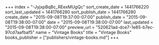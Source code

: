 +++
index = "-JyjxpBqBc_REexMUgQc"
sort_create_date = 1441766220
sort_last_updated = 1441766280
sort_publish_date = 1441766280
create_date = "2015-09-08T19:37:00-07:00"
publish_date = "2015-09-08T19:38:00-07:00"
date = "2015-09-08T19:38:00-07:00"
last_updated = "2015-09-08T19:38:00-07:00"
preview_url = "520621ad-dce7-1e85-b7ec-97cd7aafbaf5"
name = "Vintage Books"
title = "Vintage Books"
books_publisher = ["publishers/vintage-books.md"]
+++
